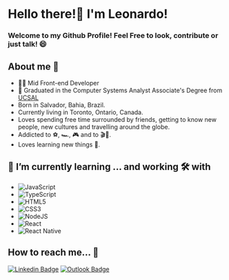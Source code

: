 # Hello there!👋 I'm Leonardo!
### Welcome to my Github Profile! Feel Free to look, contribute or just talk! 😄

<!--
**LeoAlvarenga/LeoAlvarenga** is a ✨ _special_ ✨ repository because its `README.md` (this file) appears on your GitHub profile.

Here are some ideas to get you started:

- 🔭 I’m currently working on ...
- 🌱 I’m currently learning ...
- 👯 I’m looking to collaborate on ...
- 🤔 I’m looking for help with ...
- 💬 Ask me about ...
- 📫 How to reach me: ...
- 😄 Pronouns: ...
- ⚡ Fun fact: ...
-->
## About me 🦅
- 👨‍💻 Mid Front-end Developer
- 📜 Graduated in the Computer Systems Analyst Associate's Degree from <a href="https://www.ucsal.br/">UCSAL</a>
- Born in Salvador, Bahia, Brazil.
- Currently living in Toronto, Ontario, Canada.
- Loves spending free time surrounded by friends, getting to know new people, new cultures and travelling around the globe.
- Addicted to ⚽, 🏎️, 🎮 and to 🎬🍿.
- Loves learning new things 🧠.

## 🌱 I’m currently learning ... and working 🛠️ with 
 - ![JavaScript](https://img.shields.io/static/v1?label=&message=JavaScript&color=orange)
 - ![TypeScript](https://img.shields.io/badge/-TypeScript-blue)
 - ![HTML5](https://img.shields.io/static/v1?label=&message=HTML5&color=red) 
 - ![CSS3](https://img.shields.io/static/v1?label=&message=CSS3&color=blue)
 - ![NodeJS](https://img.shields.io/static/v1?label=&message=NodeJS&color=brightgreen)
 - ![React](https://img.shields.io/badge/-React-ff69b4)
 - ![React Native](https://img.shields.io/badge/-React%20Native-9cf)


 
## How to reach me... 🎯


 [![Linkedin Badge](https://img.shields.io/badge/-Leonardo-blue?style=flat-square&logo=Linkedin&logoColor=white&link=https://www.linkedin.com/in/leoalvarenga95/)](https://www.linkedin.com/in/leoalvarenga95/) 
[![Outlook Badge](https://img.shields.io/badge/-leo.alvarenga08@hotmail.com-blue?style=flat-square&logo=microsoftoutlook&logoColor=white&link=mailto:leo.alvarenga08@hotmail.com)](mailto:leo.alvarenga08@hotmail.com)
